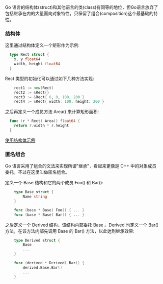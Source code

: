 

Go 语言的结构体(struct)和其他语言的类(class)有同等的地位，但Go语言放弃了包括继承在内的大量面向对象特性，只保留了组合(composition)这个最基础的特性。

### 结构体

这里通过结构体定义一个矩形作为示例:
```go
  type Rect struct {
    x, y float64
    width, height float64
  }
```

Rect 类型的初始化可以通过如下几种方法实现:
```go
    rect1 := new(Rect)
    rect2 := &Rect{}
    rect3 := &Rect{ 0, 0, 100, 200 }
    rect4 := &Rect{ width: 100, height: 200 }
```

之后再定义一个成员方法 Area() 来计算矩形面积:
```go
  func (r * Rect) Area() float64 {
    return r.width * r.height
  }
```

[使用结构体示例](t/02_struct.go)


### 匿名组合

Go 语言采用了组合的文法来实现所谓"继承"，看起来更像是 C++ 中的对象成员委托，不过在这里叫做匿名组合。

定义一个 Base 结构和它的两个成员 Foo() 和 Bar():
```go
    type Base struct {
        Name string
    }

    func (base * Base) Foo() { ... }
    func (base * Base) Bar() { ... }
```

之后定义一个 Derived 结构，该结构内部委托 Base 。Derived 也定义一个 Bar() 方法，在该方法内部先调用 Base 的 Bar() 方法，以此达到继承效果:
```go
    type Derived struct {
        Base
        ...
    }

    func (derived * Derived) Bar() {
        derived.Base.Bar()
        ...
    }
```

